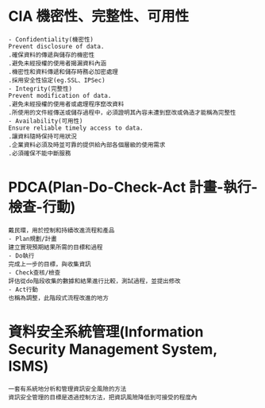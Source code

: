 # CIA 機密性、完整性、可用性
```
- Confidentiality(機密性)  
Prevent disclosure of data.  
.確保資料的傳遞與儲存的機密性  
.避免未經授權的使用者揭漏資料內涵  
.機密性和資料傳遞和儲存時務必加密處理  
.採用安全性協定(eg.SSL、IPSec)  
- Integrity(完整性)  
Prevent modification of data.  
.避免未經授權的使用者或處理程序竄改資料  
.所使用的文件經傳送或儲存過程中，必須證明其內容未遭到竄改或偽造才能稱為完整性  
- Availability(可用性)  
Ensure reliable timely access to data.  
.讓資料隨時保持可用狀況  
.企業資料必須及時並可靠的提供給內部各個層級的使用需求  
.必須確保不能中斷服務  
```
# PDCA(Plan-Do-Check-Act 計畫-執行-檢查-行動)
```
戴民環，用於控制和持續改進流程和產品  
- Plan規劃/計畫  
建立實現預期結果所需的目標和過程    
- Do執行  
完成上一步的目標，與收集資訊  
- Check查核/檢查  
評估從do階段收集的數據和結果進行比較，測試過程，並提出修改
- Act行動  
也稱為調整，此階段式流程改進的地方  
```
# 資料安全系統管理(Information Security Management System, ISMS)
```
一套有系統地分析和管理資訊安全風險的方法  
資訊安全管理的目標是透過控制方法，把資訊風險降低到可接受的程度內
```
